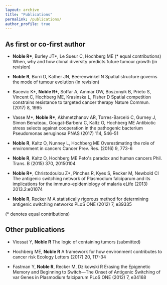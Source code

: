 ```yaml
---
layout: archive
title: "Publications"
permalink: /publications/
author_profile: true
---
```


## As first or co-first author

* **Noble R&ast;**, Burley JT&ast;, Le Sueur C, Hochberg ME (* equal contributions)
When, why and how clonal diversity predicts future tumour growth
(in revision)

* **Noble R**, Burri D, Kather JN, Beerenwinkel N
Spatial structure governs the mode of tumour evolution
(in revision)

*	Bacevic K&ast;, **Noble R&ast;**, Soffar A, Ammar OW, Boszonyik B, Prieto S, Vincent C, Hochberg ME, Krasinska L, Fisher D
Spatial competition constrains resistance to targeted cancer therapy
Nature Commun. (2017) 8, 1995

* Vasse M&ast;, **Noble R&ast;**, Akhmetzhanov AR, Torres-Barceló C, Gurney J, Simon Benateau, Gougat-Barbera C, Kaltz O, Hochberg ME
Antibiotic stress selects against cooperation in the pathogenic bacterium Pseudomonas aeruginosa
PNAS (2017) 114, 546-51

* **Noble R**, Kaltz O, Nunney L, Hochberg ME
Overestimating the role of environment in cancers
Cancer Prev. Res. (2016) 9, 773-6

* **Noble R**, Kaltz O, Hochberg ME
Peto's paradox and human cancers
Phil. Trans. B (2015) 370, 20150104

* **Noble R&ast;**, Christodoulou Z&ast;, Pinches R, Kyes S, Recker M, Newbold CI
The antigenic switching network of Plasmodium falciparum and its implications for the immuno-epidemiology of malaria
eLife (2013) 2013.2:e01074

* **Noble R**, Recker M
A statistically rigorous method for determining antigenic switching networks
PLoS ONE (2012) 7, e39335

(&ast; denotes equal contributions)

## Other publications

* Viossat Y, **Noble R**
The logic of containing tumors
(submitted)

* Hochberg ME, **Noble R**
A framework for how environment contributes to cancer risk
Ecology Letters (2017) 20, 117-34

* Fastman Y, **Noble R**, Recker M, Dzikowski R
Erasing the Epigenetic Memory and Beginning to Switch—The Onset of Antigenic Switching of var Genes in Plasmodium falciparum
PLoS ONE (2012) 7, e34168
